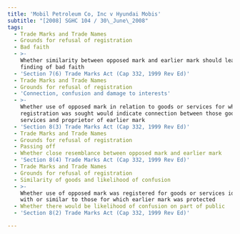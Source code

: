 ```yaml
---
title: 'Mobil Petroleum Co, Inc v Hyundai Mobis'
subtitle: "[2008] SGHC 104 / 30\_June\_2008"
tags:
  - Trade Marks and Trade Names
  - Grounds for refusal of registration
  - Bad faith
  - >-
    Whether similarity between opposed mark and earlier mark should lead to
    finding of bad faith
  - 'Section 7(6) Trade Marks Act (Cap 332, 1999 Rev Ed)'
  - Trade Marks and Trade Names
  - Grounds for refusal of registration
  - 'Connection, confusion and damage to interests'
  - >-
    Whether use of opposed mark in relation to goods or services for which
    registration was sought would indicate connection between those goods or
    services and proprietor of earlier mark
  - 'Section 8(3) Trade Marks Act (Cap 332, 1999 Rev Ed)'
  - Trade Marks and Trade Names
  - Grounds for refusal of registration
  - Passing off
  - Whether close resemblance between opposed mark and earlier mark
  - 'Section 8(4) Trade Marks Act (Cap 332, 1999 Rev Ed)'
  - Trade Marks and Trade Names
  - Grounds for refusal of registration
  - Similarity of goods and likelihood of confusion
  - >-
    Whether use of opposed mark was registered for goods or services identical
    with or similar to those for which earlier mark was protected
  - Whether there would be likelihood of confusion on part of public
  - 'Section 8(2) Trade Marks Act (Cap 332, 1999 Rev Ed)'

---
```



